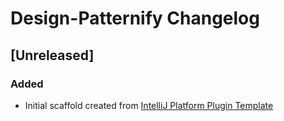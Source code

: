 <!-- Keep a Changelog guide -> https://keepachangelog.com -->

# Design-Patternify Changelog

## [Unreleased]
### Added
- Initial scaffold created from [IntelliJ Platform Plugin Template](https://github.com/JetBrains/intellij-platform-plugin-template)
